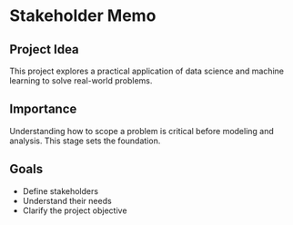 # Stakeholder Memo

## Project Idea
This project explores a practical application of data science and machine learning to solve real-world problems.

## Importance
Understanding how to scope a problem is critical before modeling and analysis. This stage sets the foundation.

## Goals
- Define stakeholders
- Understand their needs
- Clarify the project objective

